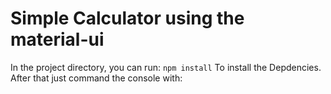 # Simple Calculator using the material-ui


In the project directory, you can run: `npm install` 
To install the Depdencies. After that just command the console with:
